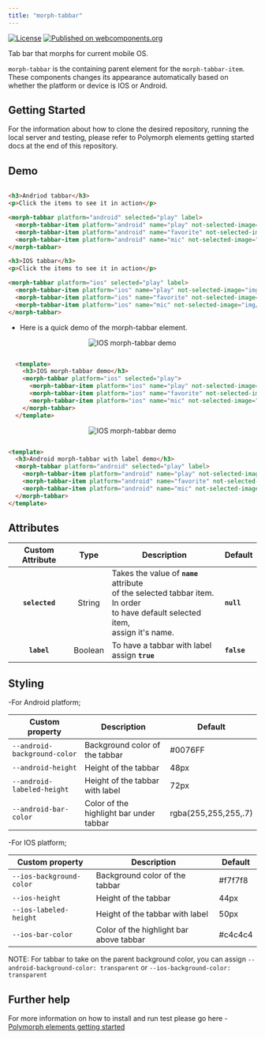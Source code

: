 ```yaml
---
title: "morph-tabbar"
---
```


[![License](https://img.shields.io/badge/License-Apache%202.0-blue.svg)](https://opensource.org/licenses/Apache-2.0) [![Published on webcomponents.org](https://img.shields.io/badge/webcomponents.org-published-blue.svg)](https://www.webcomponents.org/element/PolymerElements/paper-progress)

Tab bar that morphs for current mobile OS.

`morph-tabbar` is the containing parent element for the `morph-tabbar-item`. These components changes its appearance automatically based on whether the platform or device is IOS or Android.

## Getting Started

For the information about how to clone the desired repository, running the local server and testing, please refer to Polymorph elements getting started docs at the end of this repository.

## Demo

<!---

```
<custom-element-demo>
  <template>
    <script src="../webcomponentsjs/webcomponents-lite.js"></script>
    <link rel="import" href="../morph-tabbar-item/morph-tabbar-item.html">
    <link rel="import" href="morph-tabbar.html">
    <next-code-block></next-code-block>
  </template>
</custom-element-demo>
```
-->

```html

<h3>Andriod tabbar</h3>
<p>Click the items to see it in action</p>

<morph-tabbar platform="android" selected="play" label> 
  <morph-tabbar-item platform="android" name="play" not-selected-image="img/play_android.svg" selected-image="img/play_android_selected.svg" has-label>play</morph-tabbar-item>
  <morph-tabbar-item platform="android" name="favorite" not-selected-image="img/favorite_android.svg" selected-image="img/favorite_android_selected.svg" has-label>favorite</morph-tabbar-item>
  <morph-tabbar-item platform="android" name="mic" not-selected-image="img/mic_android.svg" selected-image="img/mic_android_selected.svg" has-label>mic</morph-tabbar-item>
</morph-tabbar>

<h3>IOS tabbar</h3>
<p>Click the items to see it in action</p>

<morph-tabbar platform="ios" selected="play" label>
  <morph-tabbar-item platform="ios" name="play" not-selected-image="img/play_ios.svg" selected-image="img/play_ios_selected.svg" has-label>play</morph-tabbar-item>
  <morph-tabbar-item platform="ios" name="favorite" not-selected-image="img/favorite_ios.svg" selected-image="img/favorite_ios_selected.svg" has-label>favorite</morph-tabbar-item>
  <morph-tabbar-item platform="ios" name="mic" not-selected-image="img/mic_ios.svg" selected-image="img/mic_ios_selected.svg" has-label>mic</morph-tabbar-item>
</morph-tabbar>

```

- Here is a quick demo of the morph-tabbar element.

<p align="center">
  <img src="demo-images/ios-demo.gif" alt="IOS morph-tabbar demo"/>
</p>

```html

  <template>
    <h3>IOS morph-tabbar demo</h3>
    <morph-tabbar platform="ios" selected="play">
      <morph-tabbar-item platform="ios" name="play" not-selected-image="../img/play_ios.svg" selected-image="../img/play_ios_selected.svg"></morph-tabbar-item>
      <morph-tabbar-item platform="ios" name="favorite" not-selected-image="../img/favorite_ios.svg" selected-image="../img/favorite_ios_selected.svg"></morph-tabbar-item>
      <morph-tabbar-item platform="ios" name="mic" not-selected-image="../img/mic_ios.svg" selected-image="../img/mic_ios_selected.svg"></morph-tabbar-item>
    </morph-tabbar>
  </template>

```

  <p align="center">
    <img src="demo-images/android-demo.gif" alt="IOS morph-tabbar demo"/>
  </p>

  ```html

  <template>
    <h3>Android morph-tabbar with label demo</h3>
    <morph-tabbar platform="android" selected="play" label>
      <morph-tabbar-item platform="android" name="play" not-selected-image="../img/play_android.svg" selected-image="../img/play_android_selected.svg" label></morph-tabbar-item>
      <morph-tabbar-item platform="android" name="favorite" not-selected-image="../img/favorite_android.svg" selected-image="../img/favorite_android_selected.svg" label></morph-tabbar-item>
      <morph-tabbar-item platform="android" name="mic" not-selected-image="../img/mic_android.svg" selected-image="../img/mic_android_selected.svg" label></morph-tabbar-item>
    </morph-tabbar>
  </template>

  ```

## Attributes

| Custom Attribute |   Type  | Description                                                                                                                      | Default     |
|:----------------:|:-------:|----------------------------------------------------------------------------------------------------------------------------------|-------------|
|  **`selected`**  | String  | Takes the value of **`name`** attribute<br> of the selected tabbar item. In order<br>  to have default selected item,<br> assign  it's name. | **`null`**  |
|    **`label`**   | Boolean | To have a tabbar with label assign **`true`**                                                                                          | **`false`** |

## Styling

-For Android platform;

Custom property                  | Description                            | Default
---------------------------------|----------------------------------------|--------------------
`--android-background-color`     | Background color of the tabbar         | #0076FF
`--android-height`               | Height of the tabbar                   | 48px
`--android-labeled-height`       | Height of the tabbar with label        | 72px
`--android-bar-color`            | Color of the highlight bar under tabbar| rgba(255,255,255,.7)

-For IOS platform;

Custom property                  | Description                            | Default
---------------------------------|----------------------------------------|--------------------
`--ios-background-color`         | Background color of the tabbar         | #f7f7f8
`--ios-height`                   | Height of the tabbar                   | 44px
`--ios-labeled-height`           | Height of the tabbar with label        | 50px
`--ios-bar-color`                | Color of the highlight bar above tabbar| #c4c4c4

NOTE: For tabbar to take on the parent background color, you can assign `--android-background-color: transparent` or `--ios-background-color: transparent`

## Further help

For more information on how to install and run test please go here - [Polymorph elements getting started]

[Polymorph elements getting started]: https://github.com/moduware/polymorph-components/blob/master/INFO.md
